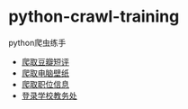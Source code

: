 # python-crawl-training
python爬虫练手
- [爬取豆瓣短评](https://github.com/SkecisAI/python-crawl-training/blob/master/douban_crawl.py)
- [爬取电脑壁纸](https://github.com/SkecisAI/python-crawl-training/blob/master/get_wallpapers.py)
- [爬取职位信息](https://github.com/SkecisAI/python-crawl-training/blob/master/lagou.py)
- [登录学校教务处](https://github.com/SkecisAI/python-crawl-training/blob/master/sicnu_login.py)
